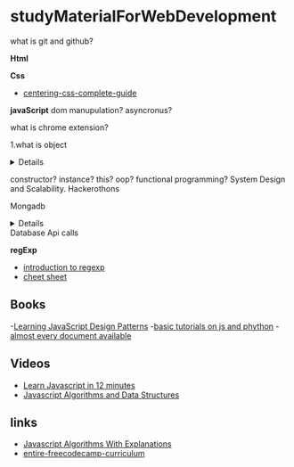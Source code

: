 # studyMaterialForWebDevelopment
what is git and github?


**Html**

**Css**

- [centering-css-complete-guide](https://css-tricks.com/centering-css-complete-guide/)

**javaScript**
dom manupulation?
asyncronus?

what is chrome extension?

1.what is object
<details>
object is one of the data type in javascipt
The Object class represents one of JavaScript's data types. It is used to store various keyed collections and more complex entities. Objects can be created using the Object() constructor or the object initializer / literal syntax.
Description

Nearly all objects in JavaScript are instances of Object; a typical object inherits properties (including methods) from Object.prototype, although these properties may be shadowed (a.k.a. overridden). However, an Object may be deliberately created for which this is not true (e.g. by Object.create(null)), or it may be altered so that this is no longer true (e.g. with Object.setPrototypeOf).

Changes to the Object prototype object are seen by all objects through prototype chaining, unless the properties and methods subject to those changes are overridden further along the prototype chain. This provides a very powerful although potentially dangerous mechanism to override or extend object behavior.

The Object constructor creates an object wrapper for the given value.

    If the value is null or undefined, it will create and return an empty object.
    Otherwise, it will return an object of a Type that corresponds to the given value.
    If the value is an object already, it will return the value.

When called in a non-constructor context, Object behaves identically to new Object().
  [click for in detail](https://developer.mozilla.org/en-US/docs/Web/JavaScript/Reference/Global_Objects/Object)
</details>

constructor?
instance?
this?
oop?
functional programming?
 System Design and Scalability.
Hackerothons
<p>Mongadb</p>
<details>
    
- use db //to create database
- db // To check your currently selected database
- db.dropDatabase()  // drop a existing database
- show dbs //check your databases list
- db.createCollection(name) / to create collection
- show collections //check the created collection
- db.tutorialspoint.insert({"name" : "tutorialspoint"}) //In MongoDB, you don't need to create collection. MongoDB creates collection automatically, when you insert some document.
- db.COLLECTION_NAME.drop()  //drop a collection from the database.
- db.COLLECTION_NAME.insert(document) //To insert data into MongoDB collection  https://www.tutorialspoint.com/mongodb/mongodb_insert_document.htm
- db.COLLECTION_NAME.insertOne(document) //to insert one document
- db.COLLECTION_NAME.insertMany(document) //to insert many document
- db.COLLECTION_NAME.find()  //To query data from MongoDB collection
- db.COLLECTION_NAME.find().pretty()  //To display the results in a formatted way
- db.mycol.findOne({title: "MongoDB Overview"}) //that returns only one document.
    
![Query of Documents](https://user-images.githubusercontent.com/63317955/123526246-22414800-d6f4-11eb-9c74-0e1737f3605b.png)

 -> Show databases
 show dbs;
 
 -> Use databases
 use local;
 
 -> Show collections
 show collections;
 
 -> Insert sample data
 db.inventory.insertMany([
     { item: "journal", qty: 25, status: "A", size: { h: 14, w: 21, uom: "cm" }, tags: [ "blank", "red" ] },
     { item: "notebook", qty: 50, status: "A", size: { h: 8.5, w: 11, uom: "in" }, tags: [ "red", "blank" ] },
     { item: "paper", qty: 10, status: "D", size: { h: 8.5, w: 11, uom: "in" }, tags: [ "red", "blank", "plain" ] },
     { item: "planner", qty: 3, status: "D", size: { h: 22.85, w: 30, uom: "cm" }, tags: [ "blank", "red" ] },
     { item: "postcard", qty: 45, status: "A", size: { h: 10, w: 15.25, uom: "cm" }, tags: [ "blue" ] }
 ]);
 
 -> Fetch documents
 db.inventory.find();
 
 -> Pretty print
 db.inventory.find().pretty();
 
 -> Filter documents
 db.inventory.find({ item: "notebook"  }).pretty();
 
 -> Show only required fields in result
 db.inventory.find({ }, { qty:1, item:1, _id: 0 }).pretty();
 db.inventory.find({ item: "notebook"  }, { qty:1, item:1, _id:0 }).pretty();
 
 -> Searching inside nested objects
 > db.inventory.find({ 'size.uom': "cm" }, { _id: 0, item: 1 }).pretty();
 
 -> Searching inside array
     -> And query
         db.inventory.find({ tags: { $all: ["blank", "plain"] } }).pretty();
     -> OR query
         db.inventory.find({ tags: { $in: ["plain", "blue"] } }).pretty();
 
 -> Operators 
    -> Greater than // $gt
         > db.inventory.find({ qty: { $gt: 25 }  }).pretty()
    -> Greater than or equal to // $gte
         > db.inventory.find({ qty: { $gte: 25 }  }).pretty()
    -> Less than // $lt
         > db.inventory.find({ qty: { $lt: 25 }  }).pretty()
    -> Less than or equal to // $lte
        > db.inventory.find({ qty: { $lte: 25 }  }).pretty()
    -> Sort
         > db.inventory.find({}, { qty: 1, item: 1, _id: 0 }).sort({ qty: -1 });
         > db.inventory.find({}, { qty: 1, item: 1, _id: 0 }).sort({ qty: 1 });
    -> Limit
         > db.inventory.find({}, { qty: 1, item: 1, _id: 0 }).sort({ qty: -1 }).limit(3);
         > db.inventory.find({}, { qty: 1, item: 1, _id: 0 }).limit(3);
    -> Skip
         > db.inventory.find({}, { qty: 1, item: 1, _id: 0 }).sort({ qty: -1 }).skip(1).limit(1);
 
 -> Updating documents
     // update 
     > db.inventory.updateOne({ item: "planner" }, { $set: { qty: 100 } });
 
     // add a field ( incase field is not the part of document )
     db.inventory.updateOne({ item: "planner" }, { $set: { price: 1000 } });
     // remove a field
     db.inventory.updateOne({ item: "planner" }, { $unset: { price: 1 } });
 
 -> Updating arrays
 db.inventory.updateOne({ item: "planner" }, { $push: { tags: "magenta" } });
 db.inventory.updateOne({ item: "planner" }, { $pull: { tags: "blank" } });
 
 -> Inserting single document
 db.inventory.insertOne({ item: "diary", qty: 25, status: "A", size: { h: 14, w: 21, uom: "cm" }, tags: [ "blank", "red" ] });
 
 -> Deleting documents
 > db.inventory.deleteOne({ item: "diary" });
 
 -> Indexes
 > db.inventory.getIndexes();
 > db.inventory.find({item: "planner"}).explain("executionStats");
 > db.inventory.createIndex({ item: 1 });
 > db.inventory.dropIndex({ item: 1});
 
 -> Drop collection
 > db.inventory.drop();


[Nodejs and mongodb](https://www.js-tutorials.com/nodejs-tutorial/crud-operations-using-nodejs-express-mongodb-mongoose/)
 
</details>
Database
Api calls

 
 **regExp**
   - [introduction to regexp](https://www.w3schools.com/js/js_regexp.asp)
   - [cheet sheet](https://www.w3schools.com/jsref/jsref_obj_regexp.asp)
 
    
## Books
-[Learning JavaScript Design Patterns](https://addyosmani.com/resources/essentialjsdesignpatterns/book/)
-[basic tutorials on js and phython](https://edabit.com/tutorials)
-[almost every document available](https://devdocs.io/)
## Videos
   - [Learn Javascript in 12 minutes](https://www.youtube.com/watch?v=Ukg_U3CnJWI)
   - [Javascript Algorithms and Data Structures](https://www.freecodecamp.org/learn/javascript-algorithms-and-data-structures/basic-javascript/)
## links
   - [Javascript Algorithms With Explanations](https://github.com/trekhleb/javascript-algorithms)
   - [entire-freecodecamp-curriculum](https://www.freecodecamp.org/news/i-completed-the-entire-freecodecamp-curriculum-in-a-month-while-recording-everything/)

